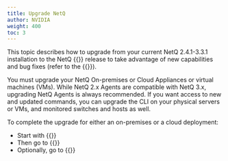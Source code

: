 ```yaml
---
title: Upgrade NetQ
author: NVIDIA
weight: 400
toc: 3
---
```

This topic describes how to upgrade from your current NetQ 2.4.1-3.3.1 installation to the NetQ {{<version>}} release to take advantage of new capabilities and bug fixes (refer to the {{<link title="NVIDIA Cumulus NetQ 4.1 Release Notes" text="release notes">}}).

You must upgrade your NetQ On-premises or Cloud Appliances or virtual machines (VMs). While NetQ 2.x Agents are compatible with NetQ 3.x, upgrading NetQ Agents is always recommended. If you want access to new and updated commands, you can upgrade the CLI on your physical servers or VMs, and monitored switches and hosts as well.

To complete the upgrade for either an on-premises or a cloud deployment:

- Start with {{<link title="Upgrade NetQ Appliances and Virtual Machines">}}
- Then go to {{<link title="Upgrade NetQ Agents">}}
- Optionally, go to {{<link title="Upgrade NetQ CLI">}}
